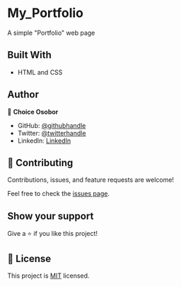 # My_Portfolio

A simple "Portfolio" web page

## Built With

- HTML and CSS

## Author

👤 **Choice Osobor**

- GitHub: [@githubhandle](https://github.com/Suigeneriz)
- Twitter: [@twitterhandle](https://twitter.com/Suigeneriz_)
- LinkedIn: [LinkedIn](https://www.linkedin.com/in/choice-osobor/)

## 🤝 Contributing

Contributions, issues, and feature requests are welcome!

Feel free to check the [issues page](../../issues/).

## Show your support

Give a ⭐️ if you like this project!

## 📝 License

This project is [MIT](./MIT.md) licensed.
